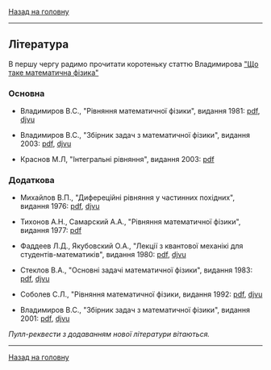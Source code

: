 <!--DEBUG-->

[Назад на головну](../README.md)

---

## Література

В першу чергу радимо прочитати коротеньку статтю Владимирова ["Що таке математична фізика"](vladimirov-what-is-mph.pdf)

### Основна

- Владимиров В.С., "Рівняння математичної фізики", видання 1981: [pdf](vladimirov-lectures-1981.pdf), [djvu](vladimirov-lectures-1981.djvu)

- Владимиров В.С., "Збірник задач з математичної фізики", видання 2003: [pdf](vladimirov-problems-2003.pdf), [djvu](vladimirov-problems-2003.djvu)

- Краснов М.Л, "Інтегральні рівняння", видання 2003: [pdf](krasnov-2003.pdf)

### Додаткова

- Михайлов В.П., "Дифереційні рівняння у частинних похідних", видання 1976: [pdf](mikhailov-1976.pdf), [djvu](mikhailov-1976.djvu)

- Тихонов А.Н., Самарский А.А., "Рівняння математичної фізики",  видання 1977: [pdf](tikhonov-1977.pdf)

- Фаддеев Л.Д., Якубовский О.А., "Лекції з квантової механікі для студентів-математиків", видання 1980: [pdf](faddeev-1980.pdf), [djvu](faddeev-1980.djvu)

- Стеклов В.А., "Основні задачі математичної фізики", видання 1983: [pdf](steklov-1983.pdf), [djvu](steklov-1983.djvu)

- Соболев С.Л., "Рівняння математичної фізики, видання 1992: [pdf](sobolev-1992.pdf), [djvu](sobolev-1992.djvu)

- Владимиров В.С., "Збірник задач з математичної фізики", видання 2001: [pdf](vladimirov-problems-2001.pdf), [djvu](vladimirov-problems-2001.djvu)

<!-- зовсім додаткова
- Ховратович Д.В., "Рівняння математичної фізики. Конспект лекцій", 2005: [pdf](khovratovich-2005.pdf)

- Колесникова С.И., "Методи розв'язування основних задач математичної фізики", видання 2015: [pdf](kolesnikova-2015.pdf) 
-->

_Пулл-реквести з додаванням нової літератури вітаються._

---

[Назад на головну](../README.md)